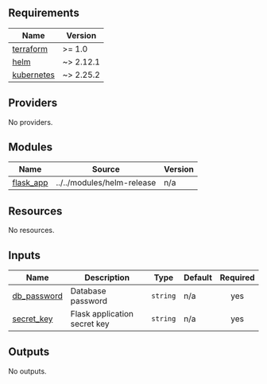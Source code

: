 <!-- BEGIN_TF_DOCS -->
## Requirements

| Name | Version |
|------|---------|
| <a name="requirement_terraform"></a> [terraform](#requirement\_terraform) | >= 1.0 |
| <a name="requirement_helm"></a> [helm](#requirement\_helm) | ~> 2.12.1 |
| <a name="requirement_kubernetes"></a> [kubernetes](#requirement\_kubernetes) | ~> 2.25.2 |

## Providers

No providers.

## Modules

| Name | Source | Version |
|------|--------|---------|
| <a name="module_flask_app"></a> [flask\_app](#module\_flask\_app) | ../../modules/helm-release | n/a |

## Resources

No resources.

## Inputs

| Name | Description | Type | Default | Required |
|------|-------------|------|---------|:--------:|
| <a name="input_db_password"></a> [db\_password](#input\_db\_password) | Database password | `string` | n/a | yes |
| <a name="input_secret_key"></a> [secret\_key](#input\_secret\_key) | Flask application secret key | `string` | n/a | yes |

## Outputs

No outputs.
<!-- END_TF_DOCS -->
